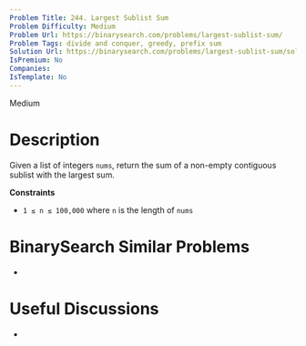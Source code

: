 ```yaml
---
Problem Title: 244. Largest Sublist Sum
Problem Difficulty: Medium
Problem Url: https://binarysearch.com/problems/largest-sublist-sum/
Problem Tags: divide and conquer, greedy, prefix sum
Solution Url: https://binarysearch.com/problems/largest-sublist-sum/solutions/
IsPremium: No
Companies: 
IsTemplate: No
---
```


<span style="color: ;">Medium</span>

# Description

Given a list of integers `nums`, return the sum of a non-empty contiguous sublist with the largest sum.

**Constraints**
- `1 ≤ n ≤ 100,000` where `n` is the length of `nums`

# BinarySearch Similar Problems

- []()

# Useful Discussions

- []()
